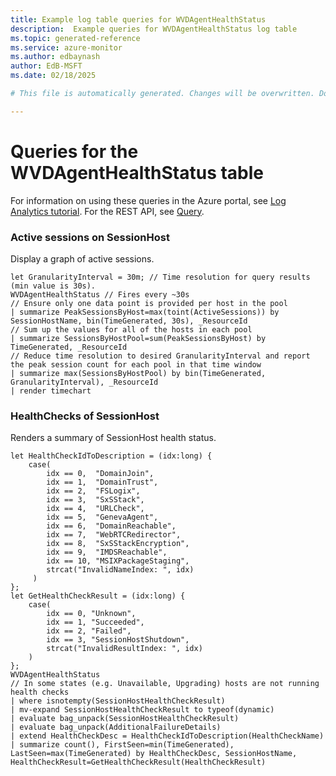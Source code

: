 ```yaml
---
title: Example log table queries for WVDAgentHealthStatus
description:  Example queries for WVDAgentHealthStatus log table
ms.topic: generated-reference
ms.service: azure-monitor
ms.author: edbaynash
author: EdB-MSFT
ms.date: 02/18/2025

# This file is automatically generated. Changes will be overwritten. Do not change this file directly. 

---
```


# Queries for the WVDAgentHealthStatus table

For information on using these queries in the Azure portal, see [Log Analytics tutorial](/azure/azure-monitor/logs/log-analytics-tutorial). For the REST API, see [Query](/rest/api/loganalytics/query).


### Active sessions on SessionHost  


Display a graph of active sessions.  

```query
let GranularityInterval = 30m; // Time resolution for query results (min value is 30s).
WVDAgentHealthStatus // Fires every ~30s
// Ensure only one data point is provided per host in the pool
| summarize PeakSessionsByHost=max(toint(ActiveSessions)) by SessionHostName, bin(TimeGenerated, 30s), _ResourceId
// Sum up the values for all of the hosts in each pool
| summarize SessionsByHostPool=sum(PeakSessionsByHost) by TimeGenerated, _ResourceId
// Reduce time resolution to desired GranularityInterval and report the peak session count for each pool in that time window
| summarize max(SessionsByHostPool) by bin(TimeGenerated, GranularityInterval), _ResourceId
| render timechart
```



### HealthChecks of SessionHost  


Renders a summary of SessionHost health status.  

```query
let HealthCheckIdToDescription = (idx:long) {
    case(
        idx == 0,  "DomainJoin",
        idx == 1,  "DomainTrust",
        idx == 2,  "FSLogix",
        idx == 3,  "SxSStack",
        idx == 4,  "URLCheck",
        idx == 5,  "GenevaAgent",
        idx == 6,  "DomainReachable",
        idx == 7,  "WebRTCRedirector",
        idx == 8,  "SxSStackEncryption",
        idx == 9,  "IMDSReachable",
        idx == 10, "MSIXPackageStaging",
        strcat("InvalidNameIndex: ", idx)
     )
};
let GetHealthCheckResult = (idx:long) {
    case(
        idx == 0, "Unknown",
        idx == 1, "Succeeded",
        idx == 2, "Failed",
        idx == 3, "SessionHostShutdown",
        strcat("InvalidResultIndex: ", idx)
    )
};
WVDAgentHealthStatus
// In some states (e.g. Unavailable, Upgrading) hosts are not running health checks
| where isnotempty(SessionHostHealthCheckResult)
| mv-expand SessionHostHealthCheckResult to typeof(dynamic)
| evaluate bag_unpack(SessionHostHealthCheckResult)
| evaluate bag_unpack(AdditionalFailureDetails)
| extend HealthCheckDesc = HealthCheckIdToDescription(HealthCheckName)
| summarize count(), FirstSeen=min(TimeGenerated), LastSeen=max(TimeGenerated) by HealthCheckDesc, SessionHostName, HealthCheckResult=GetHealthCheckResult(HealthCheckResult)
```

